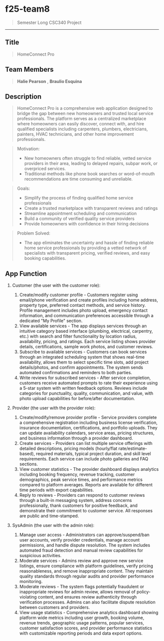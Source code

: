 # f25-team8
>Semester Long CSC340 Project
--------------------------------------------------------------------------
## Title
> HomeConnect Pro

## Team Members
> **Halie Pearson**
  , **Braulio Esquina**

## Description

> HomeConnect Pro is a comprehensive web application designed to bridge the gap between new homeowners and trusted local service professionals. The platform serves as a centralized marketplace where homeowners can easily discover, connect with, and hire qualified specialists including carpenters, plumbers, electricians, painters, HVAC technicians, and other home improvement professionals.

>Motivation: 
>- New homeowners often struggle to find reliable, vetted service providers in their area, leading to delayed repairs, subpar work, or overpriced services. 
>- Traditional 
methods like phone book searches or word-of-mouth recommendations are time consuming and unreliable. 

>Goals:
>- Simplify the process of finding qualified home service professionals 
>- Create a trusted marketplace with transparent reviews and ratings 
>- Streamline appointment scheduling and communication 
>- Build a community of verified quality service providers 
>- Provide homeowners with confidence in their hiring decisions

>Problem Solved: 
>- The app eliminates the uncertainty and hassle of finding reliable home service professionals by providing a vetted network of specialists with transparent pricing, 
verified reviews, and easy booking capabilities. 

## App Function
1. Customer (the user with the customer role):

     1. Create/modify customer profile - Customers register using email/phone verification and create profiles including home address, property type, preferred contact methods, and service history. Profile management includes photo upload, emergency contact information, and communication preferences accessible through a dedicated "My Profile" section. 
     2. View available services - The app displays services through an intuitive category based interface (plumbing, electrical, carpentry, etc.) with search and filter functionality by location radius, availability, pricing, and ratings. Each service listing shows provider details, certifications, sample work photos, and customer reviews. 
     3. Subscribe to available services - Customers can book services through an integrated scheduling system that shows real-time availability, allows them to  select specific time slots, add project details/photos, and confirm appointments. The system sends automated confirmations and reminders to both parties. 
     4. Write reviews for subscribed services - After service completion, customers receive automated prompts to rate their experience using a 5-star system with written feedback options. Reviews include categories for punctuality, quality, communication, and value, with photo upload capabilities for before/after documentation. 

2. Provider (the user with the provider role): 

     1. Create/modify/remove provider profile - Service providers complete a comprehensive registration including business license verification, insurance documentation, certifications, and portfolio uploads. They can update availability calendars, service areas, pricing structures, and business information through a provider dashboard. 
     2. Create services - Providers can list multiple service offerings with detailed descriptions, pricing models (hourly/flat rate/estimate-based), required materials, typical project duration, and skill level requirements. Each service can include photo galleries and FAQ sections. 
     3. View customer statistics - The provider dashboard displays analytics including booking frequency, revenue tracking, customer demographics, peak service times, and performance metrics compared to platform averages. Reports are available for different time periods with export capabilities. 
     4. Reply to reviews - Providers can respond to customer reviews through a built-in messaging system, address concerns professionally, thank customers for positive feedback, and demonstrate their commitment to customer service. All responses are public and time-stamped. 

3. SysAdmin (the user with the admin role): 

     1. Manage user access - Administrators can approve/suspend/ban user accounts, verify provider credentials, manage account permissions, and handle dispute resolution. The system includes automated fraud detection and manual review capabilities for suspicious activities. 
     2. Moderate services - Admins review and approve new service listings, ensure compliance with platform guidelines, verify pricing reasonableness, and remove inappropriate content. They maintain quality standards through regular audits and provider performance monitoring. 
     3. Moderate reviews - The system flags potentially fraudulent or inappropriate reviews for admin review, allows removal of policy-violating content, and ensures review authenticity through verification processes. Admins can also facilitate dispute resolution between customers and providers. 
     4. View usage statistics - Comprehensive analytics dashboard showing platform wide metrics including user growth, booking volume, revenue trends, geographic usage patterns, popular services, customer satisfaction scores, and provider performance statistics with customizable reporting periods and data export options. 